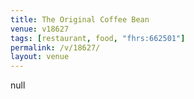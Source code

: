 ```yaml
---
title: The Original Coffee Bean
venue: v18627
tags: [restaurant, food, "fhrs:662501"]
permalink: /v/18627/
layout: venue
---
```

null